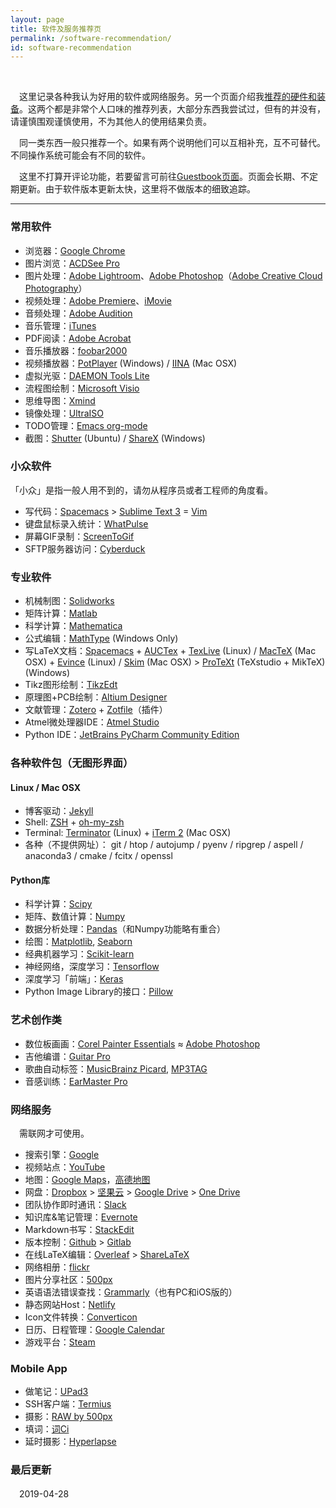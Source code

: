```yaml
---
layout: page
title: 软件及服务推荐页
permalink: /software-recommendation/
id: software-recommendation
---
```

<br>

　这里记录各种我认为好用的软件或网络服务。另一个页面介绍我[推荐的硬件和装备](/stuff-recommendation/)。这两个都是非常个人口味的推荐列表，大部分东西我尝试过，但有的并没有，请谨慎围观谨慎使用，不为其他人的使用结果负责。

　同一类东西一般只推荐一个。如果有两个说明他们可以互相补充，互不可替代。不同操作系统可能会有不同的软件。

　这里不打算开评论功能，若要留言可前往[Guestbook页面](../guestbook/)。页面会长期、不定期更新。由于软件版本更新太快，这里将不做版本的细致追踪。

------

### 常用软件

- 浏览器：[Google Chrome](https://www.google.com/chrome/)
- 图片浏览：[ACDSee Pro](http://www.acdsee.com/en/products)
- 图片处理：[Adobe Lightroom](http://www.adobe.com/products/photoshop-lightroom.html)、[Adobe Photoshop](http://www.adobe.com/products/photoshop.html)（[Adobe Creative Cloud Photography](http://www.adobe.com/creativecloud/photography.html)）
- 视频处理：[Adobe Premiere](http://www.adobe.com/products/premiere.html)、[iMovie](https://itunes.apple.com/us/app/imovie/id377298193?mt=8)
- 音频处理：[Adobe Audition](http://www.adobe.com/products/audition.html)
- 音乐管理：[iTunes](http://www.apple.com/itunes/)
- PDF阅读：[Adobe Acrobat](https://acrobat.adobe.com/us/en/)
- 音乐播放器：[foobar2000](https://www.foobar2000.org/)
- 视频播放器：[PotPlayer](https://potplayer.daum.net/) (Windows) / [IINA](https://iina.io/) (Mac OSX)
- 虚拟光驱：[DAEMON Tools Lite](http://www.daemon-tools.cc/downloads)
- 流程图绘制：[Microsoft Visio](https://products.office.com/en-us/visio/flowchart-software)
- 思维导图：[Xmind](http://www.xmind.net/)
- 镜像处理：[UltraISO](https://www.ezbsystems.com/ultraiso/)
- TODO管理：[Emacs org-mode](https://orgmode.org/)
- 截图：[Shutter](https://launchpad.net/shutter) (Ubuntu) / [ShareX](https://getsharex.com/) (Windows)

### 小众软件

「小众」是指一般人用不到的，请勿从程序员或者工程师的角度看。

- 写代码：[Spacemacs](http://spacemacs.org) > [Sublime Text 3](https://www.sublimetext.com/3) = [Vim](https://github.com/macvim-dev/macvim)
- 键盘鼠标录入统计：[WhatPulse](https://whatpulse.org/)
- 屏幕GIF录制：[ScreenToGif](https://screentogif.codeplex.com/)
- SFTP服务器访问：[Cyberduck](https://cyberduck.io/?l=en)

### 专业软件

- 机械制图：[Solidworks](http://www.solidworks.com/)
- 矩阵计算：[Matlab](http://www.mathworks.com/products/matlab/)
- 科学计算：[Mathematica](https://www.wolfram.com/mathematica/)
- 公式编辑：[MathType](http://www.dessci.com/en/products/mathtype/) (Windows Only)
- 写LaTeX文档：[Spacemacs](http://spacemacs.org) + [AUCTex](https://www.gnu.org/software/auctex/) + [TexLive](https://tug.org/texlive/) (Linux) / [MacTeX](https://tug.org/mactex/) (Mac OSX) + [Evince](https://wiki.gnome.org/Apps/Evince) (Linux) / [Skim](https://skim-app.sourceforge.io/) (Mac OSX) > [ProTeXt](https://www.tug.org/protext/) (TeXstudio + MikTeX) (Windows)
- Tikz图形绘制：[TikzEdt](http://www.tikzedt.org/)
- 原理图+PCB绘制：[Altium Designer](http://www.altium.com/altium-designer/overview)
- 文献管理：[Zotero](https://www.zotero.org/) + [Zotfile](http://zotfile.com/)（插件）
- Atmel微处理器IDE：[Atmel Studio](http://www.atmel.com/tools/atmelstudio.aspx)
- Python IDE：[JetBrains PyCharm Community Edition](https://www.jetbrains.com/pycharm/download/)

### 各种软件包（无图形界面）

#### Linux / Mac OSX

- 博客驱动：[Jekyll](https://jekyllrb.com/)
- Shell: [ZSH](https://www.zsh.org/) + [oh-my-zsh](https://ohmyz.sh/)
- Terminal: [Terminator](https://launchpad.net/terminator) (Linux) + [iTerm 2](https://www.iterm2.com/) (Mac OSX)
- 各种（不提供网址）： git / htop / autojump / pyenv / ripgrep / aspell / anaconda3 / cmake / fcitx / openssl

#### Python库

- 科学计算：[Scipy](https://scipy.org/)
- 矩阵、数值计算：[Numpy](http://www.numpy.org/)
- 数据分析处理：[Pandas](http://pandas.pydata.org/)（和Numpy功能略有重合）
- 绘图：[Matplotlib](https://matplotlib.org/), [Seaborn](https://seaborn.pydata.org/)
- 经典机器学习：[Scikit-learn](http://scikit-learn.org/stable/)
- 神经网络，深度学习：[Tensorflow](https://www.tensorflow.org/)
- 深度学习「前端」：[Keras](https://keras.io/)
- Python Image Library的接口：[Pillow](https://python-pillow.org/)

### 艺术创作类

- 数位板画画：[Corel Painter Essentials](http://www.painterartist.com/en/product/painter-essentials/) ≈ [Adobe Photoshop](http://www.adobe.com/products/photoshop.html)
- 吉他编谱：[Guitar Pro](https://www.guitar-pro.com/en/index.php)
- 歌曲自动标签：[MusicBrainz Picard](https://picard.musicbrainz.org/), [MP3TAG](http://www.mp3tag.de/en/)
- 音感训练：[EarMaster Pro](https://www.earmaster.com/)

### 网络服务

　需联网才可使用。

- 搜索引擎：[Google](https://www.google.com/webhp?hl=en)
- 视频站点：[YouTube](https://www.youtube.com/)
- 地图：[Google Maps](https://www.google.com/maps)，[高德地图](https://www.amap.com)
- 网盘：[Dropbox](https://www.dropbox.com/) > [坚果云](https://jianguoyun.com) > [Google Drive](https://drive.google.com) > [One Drive](https://onedrive.live.com/)
- 团队协作即时通讯：[Slack](https://slack.com)
- 知识库&笔记管理：[Evernote](https://evernote.com/?var=1)
- Markdown书写：[StackEdit](https://stackedit.io/)
- 版本控制：[Github](https://github.com/) > [Gitlab](https://gitlab.com)
- 在线LaTeX编辑：[Overleaf](https://www.overleaf.com) > [ShareLaTeX](https://www.sharelatex.com/)
- 网络相册：[flickr](https://www.flickr.com/)
- 图片分享社区：[500px](https://500px.com/)
- 英语语法错误查找：[Grammarly](https://www.grammarly.com/)（也有PC和iOS版的）
- 静态网站Host：[Netlify](https://www.netlify.com)
- Icon文件转换：[Converticon](https://converticon.com/)
- 日历、日程管理：[Google Calendar](https://calendar.google.com)
- 游戏平台：[Steam](https://store.steampowered.com/)

### Mobile App

- 做笔记：[UPad3](https://itunes.apple.com/us/app/upad-3/id401643317?mt=8)
- SSH客户端：[Termius](https://itunes.apple.com/us/app/termius-ssh-shell-console-terminal/id549039908?mt=8)
- 摄影：[RAW by 500px](https://itunes.apple.com/ca/app/raw-by-500px-shoot-edit-sell-photos/id1135070560?mt=8)
- 填词：[词Ci](https://itunes.apple.com/lu/app/cici-fu-zhu-tian-ci-song-ci/id791495459?l=de&mt=8)
- 延时摄影：[Hyperlapse](https://itunes.apple.com/us/app/hyperlapse-from-instagram/id740146917?mt=8)

### 最后更新

　2019-04-28

